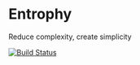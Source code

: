 # Entrophy
Reduce complexity, create simplicity 

[![Build Status](https://travis-ci.com/selimslab/entrophy.svg?token=PJzcW71Kinwaj1VKMvRU&branch=master)](https://travis-ci.com/selimslab/entrophy)




 
 
 
 
 
 
 
 
 

 
 
 
 
 
 
 



